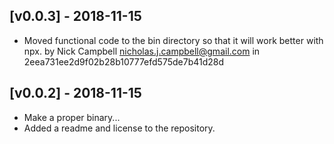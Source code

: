 ## [v0.0.3] - 2018-11-15
- Moved functional code to the bin directory so that it will work better with npx. by Nick Campbell <nicholas.j.campbell@gmail.com> in 2eea731ee2d9f02b28b10777efd575de7b41d28d

## [v0.0.2] - 2018-11-15
- Make a proper binary...
- Added a readme and license to the repository.

